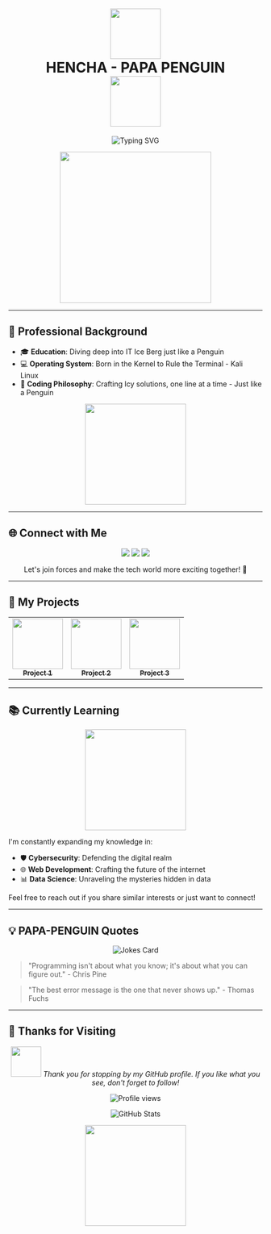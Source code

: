 <h1 align="center">
  <img src="https://media.giphy.com/media/coxQHKASG60HrHtvkt/giphy.gif" width="100">
  <br>
  HENCHA - PAPA PENGUIN
  <br>
  <img src="https://media.giphy.com/media/coxQHKASG60HrHtvkt/giphy.gif" width="100">
</h1>

<p align="center">
  <img src="https://readme-typing-svg.herokuapp.com?font=Fira+Code&size=25&pause=1000&color=2E98C9&center=true&vCenter=true&width=435&lines=Mwangi+wa+Chege;IT+Savanna+Penguin+%7C+CyberPenguin;Kali+Linux+Aficionado+%7C+Code+Craftsman" alt="Typing SVG" />
</p>

<p align="center">
  <img src="https://media.giphy.com/media/13HgwGsXF0aiGY/giphy.gif" width="300" />
</p>

---

## 💼 Professional Background

- 🎓 **Education**: Diving deep into IT Ice Berg just like a Penguin
- 💻 **Operating System**: Born in the Kernel to Rule the Terminal - Kali Linux
- 🧠 **Coding Philosophy**: Crafting Icy solutions, one line at a time - Just like a Penguin

<p align="center">
  <img src="https://media.giphy.com/media/xT9IgzoKnwFNmISR8I/giphy.gif" width="200" />
</p>

---

## 🌐 Connect with Me

<p align="center">
  <a href="https://github.com/HenchaDev"><img src="https://img.shields.io/badge/GitHub-100000?style=for-the-badge&logo=github&logoColor=white" /></a>
  <a href="https://www.linkedin.com/in/henchadev"><img src="https://img.shields.io/badge/LinkedIn-0077B5?style=for-the-badge&logo=linkedin&logoColor=white" /></a>
  <a href="https://twitter.com/mac_henry_03"><img src="https://img.shields.io/badge/Twitter-1DA1F2?style=for-the-badge&logo=twitter&logoColor=white" /></a>
</p>

<p align="center">
  Let's join forces and make the tech world more exciting together! 🚀
</p>

---

## 🚀 My Projects

<table>
  <tr>
    <td align="center">
      <a href="https://github.com/HenchaDev/sshms">
        <img src="https://media.giphy.com/media/3oKIPnAiaMCws8nOsE/giphy.gif" width="100" /><br />
        <sub><b>Project 1</b></sub>
      </a>
    </td>
    <td align="center">
      <a href="https://github.com/HenchaDev/task-tracker">
        <img src="https://media.giphy.com/media/26tn33aiTi1jkl6H6/giphy.gif" width="100" /><br />
        <sub><b>Project 2</b></sub>
      </a>
    </td>
    <td align="center">
      <a href="link_to_project_3">
        <img src="https://media.giphy.com/media/3oKIPic2BnoVZkRla8/giphy.gif" width="100" /><br />
        <sub><b>Project 3</b></sub>
      </a>
    </td>
  </tr>
</table>

---

## 📚 Currently Learning

<p align="center">
  <img src="https://media.giphy.com/media/3o7btPRCkKqr0RBmDK/giphy.gif" width="200" />
</p>

I'm constantly expanding my knowledge in:
- 🛡️ **Cybersecurity**: Defending the digital realm
- 🌐 **Web Development**: Crafting the future of the internet
- 📊 **Data Science**: Unraveling the mysteries hidden in data

Feel free to reach out if you share similar interests or just want to connect!

---

## 💡 PAPA-PENGUIN Quotes

<p align="center">
  <img src="https://readme-jokes.vercel.app/api" alt="Jokes Card" />
</p>

> "Programming isn't about what you know; it's about what you can figure out." - Chris Pine

> "The best error message is the one that never shows up." - Thomas Fuchs

---

## 🌟 Thanks for Visiting

<p align="center">
  <img src="https://media.giphy.com/media/LnQjpWaON8nhr21vNW/giphy.gif" width="60"> <em>Thank you for stopping by my GitHub profile. If you like what you see, don't forget to follow!</em>
</p>

<p align="center">
  <img src="https://komarev.com/ghpvc/?username=HenchaDev&style=flat-square&color=blue" alt="Profile views">
</p>

<!-- GitHub Stats -->
<p align="center">
  <img src="https://github-readme-stats.vercel.app/api?username=HenchaDev&show_icons=true&theme=radical" alt="GitHub Stats" />
</p>

<p align="center">
  <img src="https://media.giphy.com/media/LmNwrBhejkK9EFP504/giphy.gif" width="200" />
</p>
